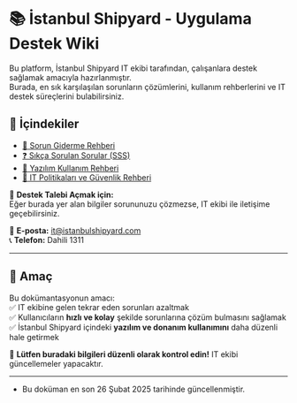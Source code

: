 # 📚 İstanbul Shipyard - Uygulama Destek Wiki  

Bu platform, İstanbul Shipyard IT ekibi tarafından, çalışanlara destek sağlamak amacıyla hazırlanmıştır.  
Burada, en sık karşılaşılan sorunların çözümlerini, kullanım rehberlerini ve IT destek süreçlerini bulabilirsiniz.  

## 📌 İçindekiler  
- [📑 Sorun Giderme Rehberi](sorun-giderme.md)  
- [❓ Sıkça Sorulan Sorular (SSS)](sss.md)  
- [📖 Yazılım Kullanım Rehberi](kullanim-rehberi.md)  
- [📜 IT Politikaları ve Güvenlik Rehberi](guvenlik-politikalari.md)  

🚀 **Destek Talebi Açmak için:**  
Eğer burada yer alan bilgiler sorununuzu çözmezse, IT ekibi ile iletişime geçebilirsiniz.  

📧 **E-posta:** [it@istanbulshipyard.com](mailto:it@istanbulshipyard.com)  
📞 **Telefon:** Dahili 1311  

---

## 🎯 Amaç  
Bu dokümantasyonun amacı:  
✅ IT ekibine gelen tekrar eden sorunları azaltmak  
✅ Kullanıcıların **hızlı ve kolay** şekilde sorunlarına çözüm bulmasını sağlamak  
✅ İstanbul Shipyard içindeki **yazılım ve donanım kullanımını** daha düzenli hale getirmek  

📌 **Lütfen buradaki bilgileri düzenli olarak kontrol edin!** IT ekibi güncellemeler yapacaktır.  

---

* Bu doküman en son 26 Şubat 2025 tarihinde güncellenmiştir.
